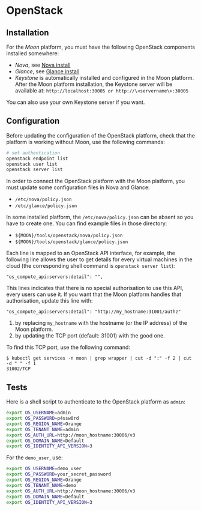 # OpenStack
## Installation
For the *Moon* platform, you must have the following OpenStack components installed somewhere:
- *Nova*, see [Nova install](https://docs.openstack.org/mitaka/install-guide-ubuntu/nova-controller-install.html)
- *Glance*, see [Glance install](https://docs.openstack.org/glance/pike/install/)
- *Keystone* is automatically installed and configured in the Moon platform.
After the Moon platform installation, the Keystone server will be available 
at: `http://localhost:30005 or http://\<servername\>:30005`

You can also use your own Keystone server if you want.

## Configuration
Before updating the configuration of the OpenStack platform, check that the platform 
is working without Moon, use the following commands:
```bash    
# set authentication
openstack endpoint list
openstack user list
openstack server list
```

In order to connect the OpenStack platform with the Moon platform, you must update some
configuration files in Nova and Glance: 
- `/etc/nova/policy.json`
- `/etc/glance/policy.json`

In some installed platform, the `/etc/nova/policy.json` can be absent so you have 
to create one. You can find example files in those directory:
- `${MOON}/tools/openstack/nova/policy.json`
- `${MOON}/tools/openstack/glance/policy.json`

Each line is mapped to an OpenStack API interface, for example, the following line
allows the user to get details for every virtual machines in the cloud 
(the corresponding shell command is `openstack server list`):

    "os_compute_api:servers:detail": "",

This lines indicates that there is no special authorisation to use this API,
every users can use it. If you want that the Moon platform handles that authorisation, 
update this line with:

    "os_compute_api:servers:detail": "http://my_hostname:31001/authz"
    
1) by replacing `my_hostname` with the hostname (or the IP address) of the Moon platform.
2) by updating the TCP port (default: 31001) with the good one.

To find this TCP port, use the following command:

    $ kubectl get services -n moon | grep wrapper | cut -d ":" -f 2 | cut -d " " -f 1
    31002/TCP

## Tests
Here is a shell script to authenticate to the OpenStack platform as `admin`:
```bash
export OS_USERNAME=admin
export OS_PASSWORD=p4ssw0rd
export OS_REGION_NAME=Orange
export OS_TENANT_NAME=admin
export OS_AUTH_URL=http://moon_hostname:30006/v3
export OS_DOMAIN_NAME=Default
export OS_IDENTITY_API_VERSION=3
```
  
For the `demo_user`, use:
```bash
export OS_USERNAME=demo_user
export OS_PASSWORD=your_secret_password
export OS_REGION_NAME=Orange
export OS_TENANT_NAME=demo
export OS_AUTH_URL=http://moon_hostname:30006/v3
export OS_DOMAIN_NAME=Default
export OS_IDENTITY_API_VERSION=3
```
